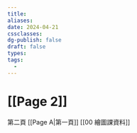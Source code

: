 ```yaml
---
title: 
aliases: 
date: 2024-04-21
cssclasses: 
dg-publish: false
draft: false
types: 
tags: 
  - 
---
```

# [[Page 2]]


第二頁
[[Page A|第一頁]]
[[00 繪圖課資料]]
